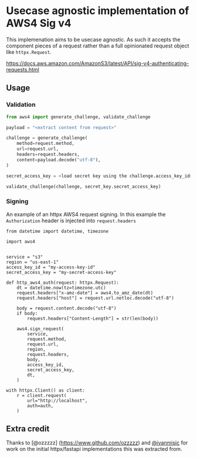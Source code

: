 # Usecase agnostic implementation of AWS4 Sig v4

This implemenation aims to be usecase agnostic. As such it accepts the
component pieces of a request rather than a full opinionated request object
like `httpx.Request`.

https://docs.aws.amazon.com/AmazonS3/latest/API/sig-v4-authenticating-requests.html

## Usage

### Validation

```python
from aws4 import generate_challenge, validate_challenge

payload = "<extract content from request>"

challenge = generate_challenge(
    method=request.method,
    url=request.url,
    headers=request.headers,
    content=payload.decode("utf-8"),
)

secret_access_key = <load secret key using the challenge.access_key_id>

validate_challenge(challenge, secret_key.secret_access_key)
```

### Signing

An example of an httpx AWS4 request signing. In this example the `Authorization` header is injected into `request.headers` 

```
from datetime import datetime, timezone

import aws4


service = "s3"
region = "us-east-1"
access_key_id = "my-access-key-id"
secret_access_key = "my-secret-access-key"

def http_aws4_auth(request: httpx.Request):
    dt = datetime.now(tz=timezone.utc)
    request.headers["x-amz-date"] = aws4.to_amz_date(dt)
    request.headers["host"] = request.url.netloc.decode("utf-8")

    body = request.content.decode("utf-8")
    if body:
        request.headers["Content-Length"] = str(len(body))

    aws4.sign_request(
        service,
        request.method,
        request.url,
        region,
        request.headers,
        body,
        access_key_id,
        secret_access_key,
        dt,
    )

with httpx.Client() as client:
    r = client.request(
        url="http://localhost",
        auth=auth,
    )
```

## Extra credit

Thanks to [@ozzzzz] (https://www.github.com/ozzzzz) and
[@ivanmisic](https://www.github.com/ivanmisic) for work on the initial
httpx/fastapi implementations this was extracted from.
